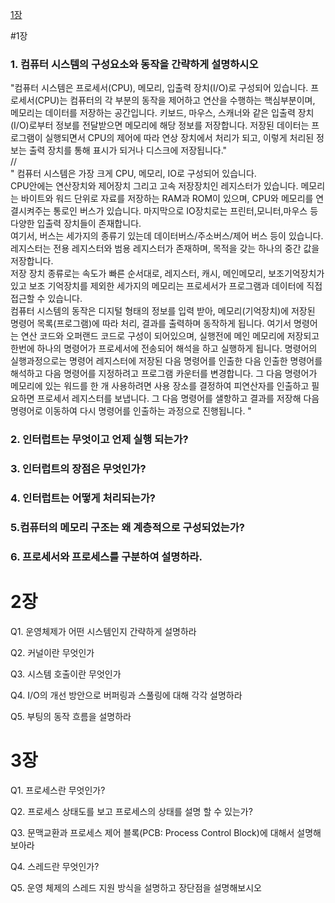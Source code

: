 [1장](#1)


#1장


### 1. 컴퓨터 시스템의 구성요소와 동작을 간략하게 설명하시오

"컴퓨터 시스템은 프로세서(CPU), 메모리, 입출력 장치(I/O)로 구성되어 있습니다.
프로세서(CPU)는 컴퓨터의 각 부분의 동작을 제어하고 연산을 수행하는 핵심부분이며,
 메모리는 데이터를 저장하는 공간입니다. 키보드, 마우스, 스캐너와 같은 입출력 장치(I/O)로부터
정보를 전달받으면 메모리에 해당 정보를 저장합니다.
저장된 데이터는 프로그램이 실행되면서 CPU의 제어에 따라 연상 장치에서 처리가 되고,
이렇게 처리된 정보는 출력 장치를 통해 표시가 되거나 디스크에 저장됩니다."  
//  
"  컴퓨터 시스템은 가장 크게 CPU, 메모리, IO로 구성되어 있습니다.  
CPU안에는 연산장치와 제어장치 그리고 고속 저장장치인 레지스터가 있습니다.
메모리는  바이트와 워드 단위로 자료를 저장하는 RAM과 ROM이 있으며, CPU와 메모리를
연결시켜주는 통로인 버스가 있습니다. 마지막으로 IO장치로는 프린터,모니터,마우스 등 다양한 
입출력 장치들이 존재합니다.  
여기서, 버스는 세가지의 종류기 있는데 데이터버스/주소버스/제어 버스 등이 있습니다.
레지스터는 전용 레지스터와 범용 레지스터가 존재하며, 목적을 갖는 하나의 중간 값을 저장합니다.  
저장 장치 종류로는 속도가 빠른 순서대로, 레지스터, 캐시, 메인메모리, 보조기억장치가 있고 보조 기억장치를 제외한
세가지의 메모리는 프로세서가 프로그램과 데이터에 직접 접근할 수 있습니다.  
컴퓨터 시스템의 동작은 디지털 형태의 정보를 입력 받아, 메모리(기억장치)에 저장된 명령어 목록(프로그램)에 따라 
처리, 결과를 출력하며 동작하게 됩니다.
여기서 명령어는 연산 코드와 오퍼랜드 코드로 구성이 되어있으며, 실행전에 메인 메모리에 저장되고 한번에 하나의 명령어가
프로세서에 전송되어 해석을 하고 실행하게 됩니다. 
명령어의 실행과정으로는 명령어 레지스터에 저장된 다음 명령어를 인출한 다음 인출한 명령어를 해석하고 다음 명령어를
지정하려고 프로그램 카운터를 변경합니다. 그 다음 명령어가 메모리에 있는 워드를 한 개 사용하려면 사용 장소를 결정하여
피연산자를 인출하고 필요하면 프로세서 레지스터를 보냅니다. 그 다음 명령어를 샐항하고 결과를 저장해 다음 명령어로 이동하여 다시 
명령어를 인출하는 과정으로 진행됩니다. "

### 2. 인터럽트는 무엇이고 언제 실행 되는가?



### 3. 인터럽트의 장점은 무엇인가?



### 4. 인터럽트는 어떻게 처리되는가?



### 5.컴퓨터의 메모리 구조는 왜 계층적으로 구성되었는가?



### 6. 프로세서와 프로세스를 구분하여 설명하라.


# 2장
Q1. 운영체제가 어떤 시스템인지 간략하게 설명하라


Q2. 커널이란 무엇인가


Q3. 시스템 호출이란 무엇인가


Q4. I/O의 개선 방안으로 버퍼링과 스풀링에 대해 각각 설명하라


Q5. 부팅의 동작 흐름을 설명하라


# 3장
Q1. 프로세스란 무엇인가?


Q2. 프로세스 상태도를 보고 프로세스의 상태를 설명 할 수 있는가?


Q3. 문맥교환과 프로세스 제어 블록(PCB: Process Control Block)에 대해서 설명해보아라


Q4. 스레드란 무엇인가?


Q5. 운영 체제의 스레드 지원 방식을 설명하고 장단점을 설명해보시오










